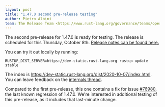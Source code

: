 ```yaml
---
layout: post
title: "1.47.0 second pre-release testing"
author: Pietro Albini
team: The Release Team <https://www.rust-lang.org/governance/teams/operations#release>
---
```


The second pre-release for 1.47.0 is ready for testing. The release is
scheduled for this Thursday, October 8th. [Release notes can be found
here.][relnotes]

You can try it out locally by running:

```plain
RUSTUP_DIST_SERVER=https://dev-static.rust-lang.org rustup update stable
```

The index is <https://dev-static.rust-lang.org/dist/2020-10-07/index.html>. You
can leave feedback on the [internals thread][internals].

Compared to the first pre-release, this one contains a fix for issue [#76980],
the last known regression of 1.47.0. We're interested in additional testing of
this pre-release, as it includes that last-minute change.

[#76980]: https://github.com/rust-lang/rust/issues/76980
[relnotes]: https://github.com/rust-lang/rust/blob/stable/RELEASES.md#version-1470-2020-10-08
[internals]: https://internals.rust-lang.org/t/1-47-0-pre-release-testing/
